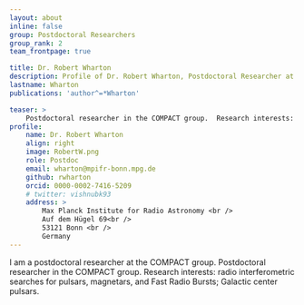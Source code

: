 ```yaml
---
layout: about
inline: false
group: Postdoctoral Researchers
group_rank: 2
team_frontpage: true

title: Dr. Robert Wharton
description: Profile of Dr. Robert Wharton, Postdoctoral Researcher at the COMPACT group.
lastname: Wharton
publications: 'author^=*Wharton'

teaser: >
    Postdoctoral researcher in the COMPACT group.  Research interests: radio interferometric searches for pulsars, magnetars, and Fast Radio Bursts
profile:
    name: Dr. Robert Wharton
    align: right
    image: RobertW.png
    role: Postdoc
    email: wharton@mpifr-bonn.mpg.de
    github: rwharton
    orcid: 0000-0002-7416-5209
    # twitter: vishnubk93
    address: >
        Max Planck Institute for Radio Astronomy <br />
        Auf dem Hügel 69<br />
        53121 Bonn <br />
        Germany
---
```


I am a postdoctoral researcher at the COMPACT group. Postdoctoral researcher in the COMPACT group.  Research interests: radio interferometric searches for pulsars, magnetars, and Fast Radio Bursts; Galactic center pulsars.
